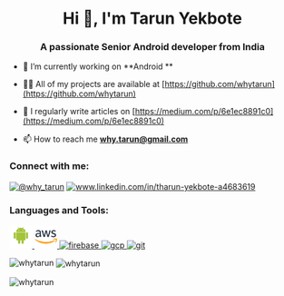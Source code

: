 <h1 align="center">Hi 👋, I'm Tarun Yekbote</h1>
<h3 align="center">A passionate Senior Android developer from India</h3>

- 🔭 I’m currently working on **Android **

- 👨‍💻 All of my projects are available at [https://github.com/whytarun](https://github.com/whytarun)

- 📝 I regularly write articles on [https://medium.com/p/6e1ec8891c0](https://medium.com/p/6e1ec8891c0)

- 📫 How to reach me **why.tarun@gmail.com**

<h3 align="left">Connect with me:</h3>
<p align="left">
<a href="https://twitter.com/@why_tarun" target="blank"><img align="center" src="https://raw.githubusercontent.com/rahuldkjain/github-profile-readme-generator/master/src/images/icons/Social/twitter.svg" alt="@why_tarun" height="30" width="40" /></a>
<a href="https://linkedin.com/in/www.linkedin.com/in/tharun-yekbote-a4683619" target="blank"><img align="center" src="https://raw.githubusercontent.com/rahuldkjain/github-profile-readme-generator/master/src/images/icons/Social/linked-in-alt.svg" alt="www.linkedin.com/in/tharun-yekbote-a4683619" height="30" width="40" /></a>
</p>

<h3 align="left">Languages and Tools:</h3>
<p align="left"> <a href="https://developer.android.com" target="_blank" rel="noreferrer"> <img src="https://raw.githubusercontent.com/devicons/devicon/master/icons/android/android-original-wordmark.svg" alt="android" width="40" height="40"/> </a> <a href="https://aws.amazon.com" target="_blank" rel="noreferrer"> <img src="https://raw.githubusercontent.com/devicons/devicon/master/icons/amazonwebservices/amazonwebservices-original-wordmark.svg" alt="aws" width="40" height="40"/> </a> <a href="https://firebase.google.com/" target="_blank" rel="noreferrer"> <img src="https://www.vectorlogo.zone/logos/firebase/firebase-icon.svg" alt="firebase" width="40" height="40"/> </a> <a href="https://cloud.google.com" target="_blank" rel="noreferrer"> <img src="https://www.vectorlogo.zone/logos/google_cloud/google_cloud-icon.svg" alt="gcp" width="40" height="40"/> </a> <a href="https://git-scm.com/" target="_blank" rel="noreferrer"> <img src="https://www.vectorlogo.zone/logos/git-scm/git-scm-icon.svg" alt="git" width="40" height="40"/> </a> </p>

<p><img align="left" src="https://github-readme-stats.vercel.app/api/top-langs?username=whytarun&show_icons=true&locale=en&layout=compact" alt="whytarun" /></p>

<p>&nbsp;<img align="center" src="https://github-readme-stats.vercel.app/api?username=whytarun&show_icons=true&locale=en" alt="whytarun" /></p>

<p><img align="center" src="https://github-readme-streak-stats.herokuapp.com/?user=whytarun&" alt="whytarun" /></p>






